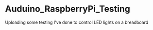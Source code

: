 # Auduino_RaspberryPi_Testing
Uploading some testing I've done to control LED lights on a breadboard
